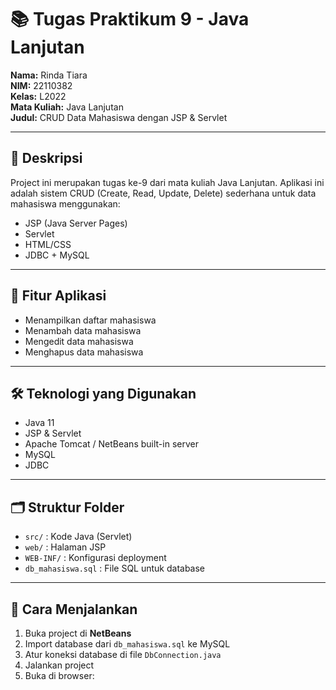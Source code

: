 # 📚 Tugas Praktikum 9 - Java Lanjutan

**Nama:** Rinda Tiara  
**NIM:** 22110382  
**Kelas:** L2022  
**Mata Kuliah:** Java Lanjutan  
**Judul:** CRUD Data Mahasiswa dengan JSP & Servlet

---

## 📝 Deskripsi

Project ini merupakan tugas ke-9 dari mata kuliah Java Lanjutan. Aplikasi ini adalah sistem CRUD (Create, Read, Update, Delete) sederhana untuk data mahasiswa menggunakan:

- JSP (Java Server Pages)
- Servlet
- HTML/CSS
- JDBC + MySQL

---

## 🔧 Fitur Aplikasi

- Menampilkan daftar mahasiswa
- Menambah data mahasiswa
- Mengedit data mahasiswa
- Menghapus data mahasiswa

---

## 🛠️ Teknologi yang Digunakan

- Java 11
- JSP & Servlet
- Apache Tomcat / NetBeans built-in server
- MySQL
- JDBC

---

## 🗂️ Struktur Folder

- `src/` : Kode Java (Servlet)
- `web/` : Halaman JSP
- `WEB-INF/` : Konfigurasi deployment
- `db_mahasiswa.sql` : File SQL untuk database

---

## 🚀 Cara Menjalankan

1. Buka project di **NetBeans**
2. Import database dari `db_mahasiswa.sql` ke MySQL
3. Atur koneksi database di file `DbConnection.java`
4. Jalankan project
5. Buka di browser:  
